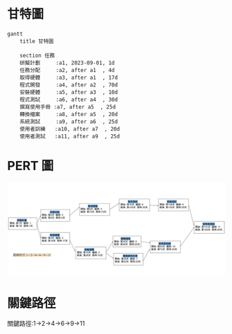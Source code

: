 # 甘特圖
```mermaid
gantt
    title 甘特圖

    section 任務
    研擬計劃     :a1, 2023-09-01, 1d
    任務分配     :a2, after a1  , 4d
    取得硬體     :a3, after a1  , 17d
    程式開發     :a4, after a2  , 70d
    安裝硬體     :a5, after a3  , 10d
    程式測試     :a6, after a4  , 30d
    撰寫使用手冊 :a7, after a5  , 25d
    轉換檔案     :a8, after a5  , 20d
    系統測試     :a9, after a6  , 25d
    使用者訓練   :a10, after a7  , 20d
    使用者測試   :a11, after a9  , 25d
```
    
# PERT 圖
![PERT](pert.png)
# 關鍵路徑
關鍵路徑:1->2->4->6->9->11
